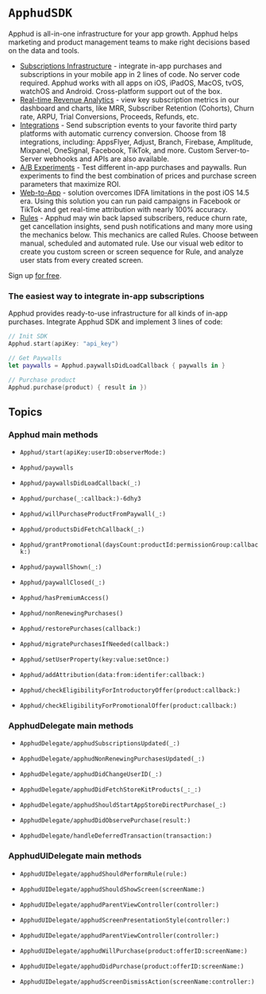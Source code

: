 # ``ApphudSDK``

Apphud is all-in-one infrastructure for your app growth. Apphud helps marketing and product management teams to make right decisions based on the data and tools. 

  * [Subscriptions Infrastructure](https://docs.apphud.com/getting-started/sdk-integration) - integrate in-app purchases and subscriptions in your mobile app in 2 lines of code. No server code required. Apphud works with all apps on iOS, iPadOS, MacOS, tvOS, watchOS and Android. Cross-platform support out of the box.
  * [Real-time Revenue Analytics](https://docs.apphud.com/analyze/dashboard) - view key subscription metrics in our dashboard and charts, like MRR, Subscriber Retention (Cohorts), Churn rate, ARPU, Trial Conversions, Proceeds, Refunds, etc.
  * [Integrations](https://docs.apphud.com/integrations/analytics) - Send subscription events to your favorite third party platforms with automatic currency conversion. Choose from 18 integrations, including: AppsFlyer, Adjust, Branch, Firebase, Amplitude, Mixpanel, OneSignal, Facebook, TikTok, and more. Custom Server-to-Server webhooks and APIs are also available.
  * [A/B Experiments](https://docs.apphud.com/getting-started/experiments) - Test different in-app purchases and paywalls. Run experiments to find the best combination of prices and purchase screen parameters that maximize ROI.
  * [Web-to-App](https://docs.apphud.com/web-to-app/web-to-app-solution) - solution overcomes IDFA limitations in the post iOS 14.5 era. Using this solution you can run paid campaigns in Facebook or TikTok and get real-time attribution with nearly 100% accuracy.
  * [Rules](https://docs.apphud.com/rules-and-screens/rules) - Apphud may win back lapsed subscribers, reduce churn rate, get cancellation insights, send push notifications and many more using the mechanics below. This mechanics are called Rules. Choose between manual, scheduled and automated rule. Use our visual web editor to create you custom screen or screen sequence for Rule, and analyze user stats from every created screen.



Sign up [for free](https://apphud.com).

### The easiest way to integrate in-app subscriptions

Apphud provides ready-to-use infrastructure for all kinds of in-app purchases. Integrate Apphud SDK and implement 3 lines of code:

```swift
// Init SDK
Apphud.start(apiKey: "api_key")

// Get Paywalls
let paywalls = Apphud.paywallsDidLoadCallback { paywalls in }

// Purchase product
Apphud.purchase(product) { result in })
```

## Topics

### Apphud main methods
- ``Apphud/start(apiKey:userID:observerMode:)``
- ``Apphud/paywalls``
- ``Apphud/paywallsDidLoadCallback(_:)``
- ``Apphud/purchase(_:callback:)-6dhy3``

- ``Apphud/willPurchaseProductFromPaywall(_:)``
- ``Apphud/productsDidFetchCallback(_:)``
- ``Apphud/grantPromotional(daysCount:productId:permissionGroup:callback:)``
- ``Apphud/paywallShown(_:)``
- ``Apphud/paywallClosed(_:)``

- ``Apphud/hasPremiumAccess()``
- ``Apphud/nonRenewingPurchases()``
- ``Apphud/restorePurchases(callback:)``
- ``Apphud/migratePurchasesIfNeeded(callback:)``

- ``Apphud/setUserProperty(key:value:setOnce:)``
- ``Apphud/addAttribution(data:from:identifer:callback:)``
- ``Apphud/checkEligibilityForIntroductoryOffer(product:callback:)``
- ``Apphud/checkEligibilityForPromotionalOffer(product:callback:)``

### ApphudDelegate main methods
- ``ApphudDelegate/apphudSubscriptionsUpdated(_:)``
- ``ApphudDelegate/apphudNonRenewingPurchasesUpdated(_:)``
- ``ApphudDelegate/apphudDidChangeUserID(_:)``

- ``ApphudDelegate/apphudDidFetchStoreKitProducts(_:_:)``
- ``ApphudDelegate/apphudShouldStartAppStoreDirectPurchase(_:)``
- ``ApphudDelegate/apphudDidObservePurchase(result:)``
- ``ApphudDelegate/handleDeferredTransaction(transaction:)``

### ApphudUIDelegate main methods
- ``ApphudUIDelegate/apphudShouldPerformRule(rule:)``
- ``ApphudUIDelegate/apphudShouldShowScreen(screenName:)``
- ``ApphudUIDelegate/apphudParentViewController(controller:)``

- ``ApphudUIDelegate/apphudScreenPresentationStyle(controller:)``
- ``ApphudUIDelegate/apphudParentViewController(controller:)``
- ``ApphudUIDelegate/apphudWillPurchase(product:offerID:screenName:)``
- ``ApphudUIDelegate/apphudDidPurchase(product:offerID:screenName:)``
- ``ApphudUIDelegate/apphudScreenDismissAction(screenName:controller:)``

